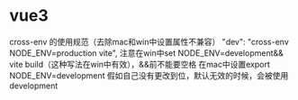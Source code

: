 # vue3
cross-env  的使用规范（去除mac和win中设置属性不兼容）
"dev": "cross-env NODE_ENV=production vite",
注意在win中set NODE_ENV=development&& vite build（这种写法在win中有效），&&前不能要空格
在mac中设置export NODE_ENV=development  假如自己没有更改到位，默认无效的时候，会被使用development